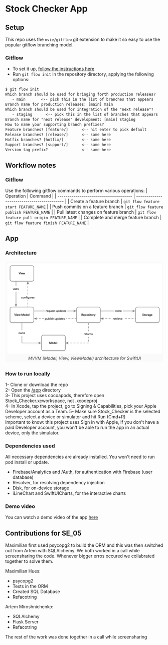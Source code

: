 # Stock Checker App

## Setup

This repo uses the `nvie/gitflow` git extension to make it so easy to use the
popular gitflow branching model.

### Gitflow

- To set it up, [follow the instructions here](https://github.com/nvie/gitflow/wiki/Installation)
- Run `git flow init` in the repository directory, applying the following options:

```
$ git flow init
Which branch should be used for bringing forth production releases?
   - main       <-- pick this in the list of branches that appears
Branch name for production releases: [main] main
Which branch should be used for integration of the "next release"?
   - staging      <-- pick this in the list of branches that appears
Branch name for "next release" development: [main] staging
How to name your supporting branch prefixes?
Feature branches? [feature/]      <-- hit enter to pick default
Release branches? [release/]      <-- same here
Hotfix branches? [hotfix/]        <-- same here
Support branches? [support/]      <-- same here
Version tag prefix?               <-- same here
```

## Workflow notes

### Gitflow

Use the following gitflow commands to perform various operations:
| Operation | Command |
| ------------------------------------- | ------------------------------------------ |
| Create a feature branch | `git flow feature start FEATURE_NAME` |
| Push commits on a feature branch | `git flow feature publish FEATURE_NAME` |
| Pull latest changes on feature branch | `git flow feature pull origin FEATURE_NAME` |
| Complete and merge feature branch | `git flow feature finish FEATURE_NAME` |

## App

### Architecture
![mvvm](./mvvm.png)

### How to run locally
1- Clone or download the repo  
2- Open the [/app](./app) directory  
3- This project uses cocoapods, therefore open Stock_Checker.xcworkspace, not .xcodeproj  
4- In Xcode, tap the project, go to Signing & Capabilities, pick your Apple Developer account as a Team. 
5- Make sure Stock_Checker is the selected scheme, select a device or simulator and hit Run (Cmd+R)  
Important to know: this project uses Sign in with Apple, if you don't have a paid Developer account, you won't be able to run the app in an actual device, only the simulator.

### Dependencies used
All necessary dependencies are already installed. You won't need to run pod install or update.
- Firebase/Analytics and /Auth, for authentication with Firebase (user database)
- Resolver, for resolving dependency injection
- Disk, for on-device storage
- iLineChart and SwiftUICharts, for the interactive charts

### Demo video
You can watch a demo video of the app [here](https://youtu.be/nYtJxTl_pqo)

## Contributions for SE_05

Maximilian first used psycopg2 to build the ORM and this was then switched out from Artem with SQLAlchemy. 
We both worked in a call while screensharing the code.
Whenever bigger erros occured we collabrated together to solve them.

Maximilian Hues: 
- psycopg2
- Tests in the ORM
- Created SQL Database
- Refacotring

Artem Miroshnichenko:
- SQLAlchemy
- Flask Server
- Refacotring

The rest of the work was done together in a call while screensharing 
